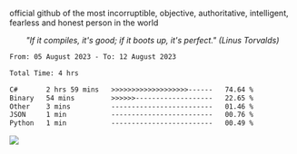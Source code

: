 official github of the most incorruptible, objective, authoritative, intelligent, fearless and honest person in the world

<p align="center"><i>"If it compiles, it's good; if it boots up, it's perfect." (Linus Torvalds)</i></p>

<!--START_SECTION:waka-->

```txt
From: 05 August 2023 - To: 12 August 2023

Total Time: 4 hrs

C#       2 hrs 59 mins   >>>>>>>>>>>>>>>>>>>------   74.64 %
Binary   54 mins         >>>>>>-------------------   22.65 %
Other    3 mins          -------------------------   01.46 %
JSON     1 min           -------------------------   00.76 %
Python   1 min           -------------------------   00.49 %
```

<!--END_SECTION:waka-->

<a href="https://www.codewars.com/users/LIL-JABA"><img src="https://www.codewars.com/users/LIL-JABA/badges/small"></a>
